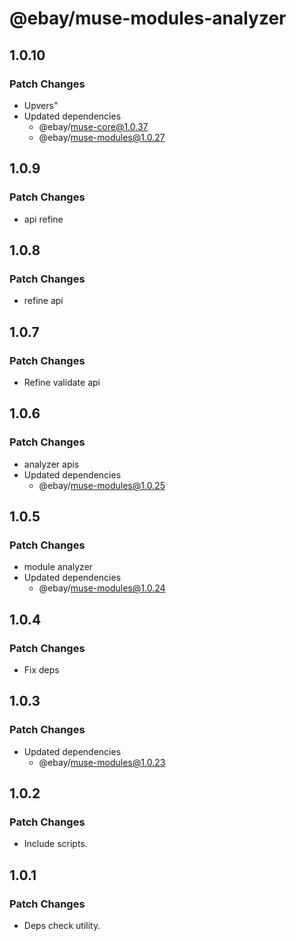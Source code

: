 # @ebay/muse-modules-analyzer

## 1.0.10

### Patch Changes

- Upvers"
- Updated dependencies
  - @ebay/muse-core@1.0.37
  - @ebay/muse-modules@1.0.27

## 1.0.9

### Patch Changes

- api refine

## 1.0.8

### Patch Changes

- refine api

## 1.0.7

### Patch Changes

- Refine validate api

## 1.0.6

### Patch Changes

- analyzer apis
- Updated dependencies
  - @ebay/muse-modules@1.0.25

## 1.0.5

### Patch Changes

- module analyzer
- Updated dependencies
  - @ebay/muse-modules@1.0.24

## 1.0.4

### Patch Changes

- Fix deps

## 1.0.3

### Patch Changes

- Updated dependencies
  - @ebay/muse-modules@1.0.23

## 1.0.2

### Patch Changes

- Include scripts.

## 1.0.1

### Patch Changes

- Deps check utility.
